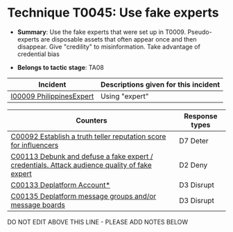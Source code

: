 # Technique T0045: Use fake experts

* **Summary**: Use the fake experts that were set up in T0009. Pseudo-experts are disposable assets that often appear once and then disappear. Give "credility" to misinformation. Take advantage of credential bias

* **Belongs to tactic stage**: TA08


| Incident | Descriptions given for this incident |
| -------- | -------------------- |
| [I00009 PhilippinesExpert](../incidents/I00009.md) | Using "expert" |



| Counters | Response types |
| -------- | -------------- |
| [C00092 Establish a truth teller reputation score for influencers](../counters/C00092.md) | D7 Deter |
| [C00113 Debunk and defuse a fake expert / credentials. Attack audience quality of fake expert](../counters/C00113.md) | D2 Deny |
| [C00133 Deplatform Account*](../counters/C00133.md) | D3 Disrupt |
| [C00135 Deplatform message groups and/or message boards](../counters/C00135.md) | D3 Disrupt |


DO NOT EDIT ABOVE THIS LINE - PLEASE ADD NOTES BELOW